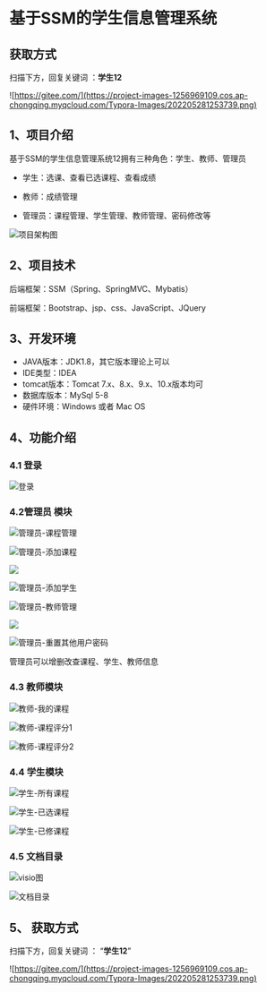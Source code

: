 # 基于SSM的学生信息管理系统

## 获取方式

扫描下方，回复关键词  ：**学生12**

![https://gitee.com/](https://project-images-1256969109.cos.ap-chongqing.myqcloud.com/Typora-Images/202205281253739.png)

## 1、项目介绍

基于SSM的学生信息管理系统12拥有三种角色：学生、教师、管理员

- 学生：选课、查看已选课程、查看成绩

- 教师：成绩管理

- 管理员：课程管理、学生管理、教师管理、密码修改等

![项目架构图](https://project-images-1256969109.cos.ap-chongqing.myqcloud.com/Typora-Images/%E9%A1%B9%E7%9B%AE%E6%9E%B6%E6%9E%84%E5%9B%BE.jpg)

## 2、项目技术

后端框架：SSM（Spring、SpringMVC、Mybatis）

前端框架：Bootstrap、jsp、css、JavaScript、JQuery

## 3、开发环境

- JAVA版本：JDK1.8，其它版本理论上可以
- IDE类型：IDEA
- tomcat版本：Tomcat 7.x、8.x、9.x、10.x版本均可
- 数据库版本：MySql 5-8
- 硬件环境：Windows 或者 Mac OS


## 4、功能介绍

### 4.1 登录

![登录](https://project-images-1256969109.cos.ap-chongqing.myqcloud.com/Typora-Images/%E7%99%BB%E5%BD%95.jpg)

### 4.2管理员 模块

![管理员-课程管理](https://project-images-1256969109.cos.ap-chongqing.myqcloud.com/Typora-Images/%E7%AE%A1%E7%90%86%E5%91%98-%E8%AF%BE%E7%A8%8B%E7%AE%A1%E7%90%86.jpg)

![管理员-添加课程](https://project-images-1256969109.cos.ap-chongqing.myqcloud.com/Typora-Images/%E7%AE%A1%E7%90%86%E5%91%98-%E6%B7%BB%E5%8A%A0%E8%AF%BE%E7%A8%8B.jpg)

![](https://project-images-1256969109.cos.ap-chongqing.myqcloud.com/Typora-Images/%E7%AE%A1%E7%90%86%E5%91%98-%E6%B7%BB%E5%8A%A0%E8%AF%BE%E7%A8%8B.jpg)

![管理员-添加学生](https://project-images-1256969109.cos.ap-chongqing.myqcloud.com/Typora-Images/%E7%AE%A1%E7%90%86%E5%91%98-%E6%B7%BB%E5%8A%A0%E5%AD%A6%E7%94%9F.jpg)

![管理员-教师管理](https://project-images-1256969109.cos.ap-chongqing.myqcloud.com/Typora-Images/%E7%AE%A1%E7%90%86%E5%91%98-%E6%95%99%E5%B8%88%E7%AE%A1%E7%90%86.jpg)

![](https://project-images-1256969109.cos.ap-chongqing.myqcloud.com/Typora-Images/%E7%AE%A1%E7%90%86%E5%91%98-%E6%95%99%E5%B8%88%E7%AE%A1%E7%90%86.jpg)

![管理员-重置其他用户密码](https://project-images-1256969109.cos.ap-chongqing.myqcloud.com/Typora-Images/%E7%AE%A1%E7%90%86%E5%91%98-%E9%87%8D%E7%BD%AE%E5%85%B6%E4%BB%96%E7%94%A8%E6%88%B7%E5%AF%86%E7%A0%81.jpg)

管理员可以增删改查课程、学生、教师信息

### 4.3 教师模块

![教师-我的课程](https://project-images-1256969109.cos.ap-chongqing.myqcloud.com/Typora-Images/%E6%95%99%E5%B8%88-%E6%88%91%E7%9A%84%E8%AF%BE%E7%A8%8B.jpg)

![教师-课程评分1](https://project-images-1256969109.cos.ap-chongqing.myqcloud.com/Typora-Images/%E6%95%99%E5%B8%88-%E8%AF%BE%E7%A8%8B%E8%AF%84%E5%88%861.jpg)

![教师-课程评分2](https://project-images-1256969109.cos.ap-chongqing.myqcloud.com/Typora-Images/%E6%95%99%E5%B8%88-%E8%AF%BE%E7%A8%8B%E8%AF%84%E5%88%862.jpg)

### 4.4 学生模块

![学生-所有课程](https://project-images-1256969109.cos.ap-chongqing.myqcloud.com/Typora-Images/%E5%AD%A6%E7%94%9F-%E6%89%80%E6%9C%89%E8%AF%BE%E7%A8%8B.jpg)

![学生-已选课程](https://project-images-1256969109.cos.ap-chongqing.myqcloud.com/Typora-Images/%E5%AD%A6%E7%94%9F-%E5%B7%B2%E9%80%89%E8%AF%BE%E7%A8%8B.jpg)

![学生-已修课程](https://project-images-1256969109.cos.ap-chongqing.myqcloud.com/Typora-Images/%E5%AD%A6%E7%94%9F-%E5%B7%B2%E4%BF%AE%E8%AF%BE%E7%A8%8B.jpg)

### 4.5 文档目录

![visio图](https://project-images-1256969109.cos.ap-chongqing.myqcloud.com/Typora-Images/visio%E5%9B%BE.jpg)

![文档目录](https://project-images-1256969109.cos.ap-chongqing.myqcloud.com/Typora-Images/%E6%96%87%E6%A1%A3%E7%9B%AE%E5%BD%95.jpg)


## 5、 获取方式

扫描下方，回复关键词  ： “**学生12**”   



![https://gitee.com/](https://project-images-1256969109.cos.ap-chongqing.myqcloud.com/Typora-Images/202205281253739.png)

